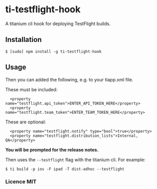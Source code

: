 # ti-testflight-hook

A titanium cli hook for deploying TestFlight builds.

## Installation

~~~
$ [sudo] npm install -g ti-testflight-hook
~~~

## Usage

Then you can added the following, e.g. to your tiapp.xml file.

These must be included:

~~~
  <property name="testflight.api_token">ENTER_API_TOKEN_HERE</property>
  <property name="testflight.team_token">ENTER_TEAM_TOKEN_HERE</property>
~~~

These are optional:

~~~
  <property name="testflight.notify" type="bool">true</property>
  <property name="testflight.distribution_lists">Internal, QA</property>
~~~

**You will be prompted for the release notes.**

Then uses the `--testflight` flag with the titanium cli. For example:

~~~
$ ti build -p ios -F ipad -T dist-adhoc --testflight
~~~ 

### Licence MIT
